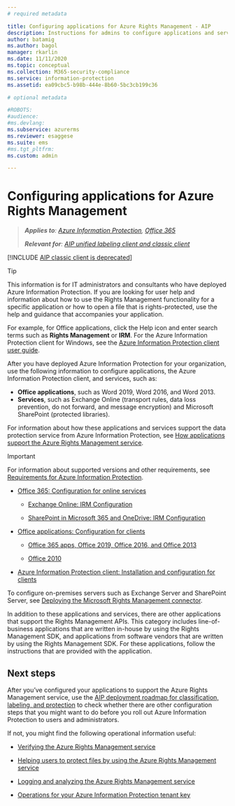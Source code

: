 ```yaml
---
# required metadata

title: Configuring applications for Azure Rights Management - AIP
description: Instructions for admins to configure applications and services to support the Azure Rights Management protection service for Azure Information Protection.
author: batamig
ms.author: bagol
manager: rkarlin
ms.date: 11/11/2020
ms.topic: conceptual
ms.collection: M365-security-compliance
ms.service: information-protection
ms.assetid: ea09cbc5-b98b-444e-8b60-5bc3cb199c36

# optional metadata

#ROBOTS:
#audience:
#ms.devlang:
ms.subservice: azurerms
ms.reviewer: esaggese
ms.suite: ems
#ms.tgt_pltfrm:
ms.custom: admin

---
```


# Configuring applications for Azure Rights Management

>***Applies to**: [Azure Information Protection](/office365/servicedescriptions/microsoft-365-service-descriptions/microsoft-365-tenantlevel-services-licensing-guidance/microsoft-365-security-compliance-licensing-guidance#information-protection), [Office 365](https://query.prod.cms.rt.microsoft.com/cms/api/am/binary/RE4Dz8M)*
>
>***Relevant for**: [AIP unified labeling client and classic client](faqs.md#whats-the-difference-between-the-azure-information-protection-classic-and-unified-labeling-clients)*

[!INCLUDE [AIP classic client is deprecated](includes/classic-client-sunset.md)]


> [!TIP]
> This information is for IT administrators and consultants who have deployed Azure Information Protection. If you are looking for user help and information about how to use the Rights Management functionality for a specific application or how to open a file that is rights-protected, use the help and guidance that accompanies your application.
>
> For example, for Office applications, click the Help icon and enter search terms such as **Rights Management** or **IRM**. For the Azure Information Protection client for Windows, see the [Azure Information Protection client user guide](./rms-client/clientv2-user-guide.md).

After you have deployed Azure Information Protection for your organization, use the following information to configure applications, the Azure Information Protection client, and services, such as:

- **Office applications**, such as Word 2019, Word 2016, and Word 2013. 
- **Services**, such as Exchange Online (transport rules, data loss prevention, do not forward, and message encryption) and Microsoft SharePoint (protected libraries). 

For information about how these applications and services support the data protection service from Azure Information Protection, see [How applications support the Azure Rights Management service](applications-support.md).

> [!IMPORTANT]
> For information about supported versions and other requirements, see [Requirements for Azure Information Protection](requirements.md).

-   [Office 365: Configuration for online services](configure-office365.md)

    -   [Exchange Online: IRM Configuration](configure-office365.md#exchangeonline-irm-configuration)

    -   [SharePoint in Microsoft 365 and OneDrive: IRM Configuration](configure-office365.md#sharepoint-in-microsoft-365-and-onedrive-irm-configuration)

- [Office applications: Configuration for clients](configure-office-apps.md)

	-   [Office 365 apps, Office 2019, Office 2016, and Office 2013](configure-office-apps.md#office365-apps-office-2019-office-2016-and-office-2013)

	-   [Office 2010](configure-office-apps.md#office-2010)

-   [Azure Information Protection client: Installation and configuration for clients](configure-client.md)

To configure on-premises servers such as Exchange Server and SharePoint Server, see [Deploying the Microsoft Rights Management connector](deploy-rms-connector.md).

In addition to these applications and services, there are other applications that support the Rights Management APIs. This category includes line-of-business applications that are written in-house by using the Rights Management SDK, and applications from software vendors that are written by using the Rights Management SDK. For these applications, follow the instructions that are provided with the application.

## Next steps

After you’ve configured your applications to support the Azure Rights Management service, use the [AIP deployment roadmap for classification, labeling, and protection](deployment-roadmap-classify-label-protect.md) to check whether there are other configuration steps that you might want to do before you roll out Azure Information Protection to users and administrators. 

If not, you might find the following operational information useful:

- [Verifying the Azure Rights Management service](verify.md)

- [Helping users to protect files by using the Azure Rights Management service](help-users.md)

- [Logging and analyzing the Azure Rights Management service](log-analyze-usage.md)

- [Operations for your Azure Information Protection tenant key](operations-tenant-key.md)


